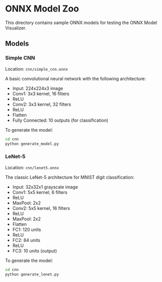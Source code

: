 # ONNX Model Zoo

This directory contains sample ONNX models for testing the ONNX Model Visualizer.

## Models

### Simple CNN
Location: `cnn/simple_cnn.onnx`

A basic convolutional neural network with the following architecture:
- Input: 224x224x3 image
- Conv1: 3x3 kernel, 16 filters
- ReLU
- Conv2: 3x3 kernel, 32 filters
- ReLU
- Flatten
- Fully Connected: 10 outputs (for classification)

To generate the model:
```bash
cd cnn
python generate_model.py 
```

### LeNet-5
Location: `cnn/lenet5.onnx`

The classic LeNet-5 architecture for MNIST digit classification:
- Input: 32x32x1 grayscale image
- Conv1: 5x5 kernel, 6 filters
- ReLU
- MaxPool: 2x2
- Conv2: 5x5 kernel, 16 filters
- ReLU
- MaxPool: 2x2
- Flatten
- FC1: 120 units
- ReLU
- FC2: 84 units
- ReLU
- FC3: 10 units (output)

To generate the model:
```bash
cd cnn
python generate_lenet.py 